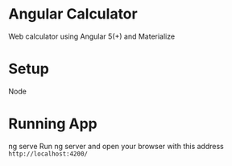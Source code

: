 # Angular Calculator
Web calculator using Angular 5(+) and Materialize

# Setup
Node

# Running App
ng serve
Run ng server and open your browser with this address `http://localhost:4200/`
